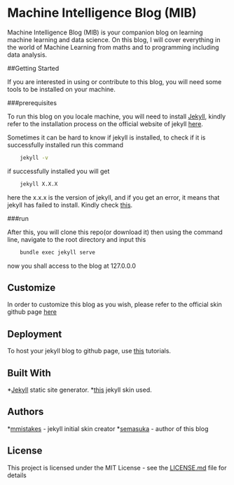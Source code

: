 # Machine Intelligence Blog (MIB)
Machine Intelligence Blog (MIB) is your companion blog on learning machine learning and data science. On this blog, I will cover everything in the world of Machine Learning from maths and to programming including data analysis.

##Getting Started

If you are interested in using or contribute to this blog, you will need some tools to be installed on your machine.

###prerequisites

To run this blog on you locale machine, you will need to install [Jekyll](https://jekyllrb.com/"Jekyll"), kindly refer to the installation process on the official website of jekyll [here](https://jekyllrb.com/docs/installation/"here").

Sometimes it can be hard to know if jekyll is installed, to check if it is successfully installed run this command

```bash
    jekyll -v
```

if successfully installed you will get

```bash
    jekyll X.X.X
```
here the x.x.x is the version of jekyll, and if you get an error, it means that jekyll has failed to install. Kindly check [this](https://jekyllrb.com/docs/troubleshooting/#installation-problems"this").

###run

After this, you will clone this repo(or download it) then using the command line, navigate to the root directory and input this

```bash
    bundle exec jekyll serve
```

now you shall access to the blog at 127.0.0.0

## Customize

In order to customize this blog as you wish, please refer to the official skin github page [here](https://github.com/mmistakes/jekyll-theme-basically-basic"here")

## Deployment

To host your jekyll blog to github page, use [this](https://www.youtube.com/watch?v=fqFjuX4VZmU"this") tutorials.



## Built With

*[Jekyll](https://jekyllrb.com/"Jekyll") static site generator.
*[this](https://github.com/mmistakes/jekyll-theme-basically-basic"this") jekyll skin used.

## Authors

*[mmistakes](https://github.com/mmistakes"mmistakes") - jekyll initial skin creator
*[semasuka](https://github.com/semasuka"semasuka") - author of this blog

## License

This project is licensed under the MIT License - see the [LICENSE.md](https://github.com/semasuka/blog/blob/master/LICENSE"LICENSE.md") file for details
